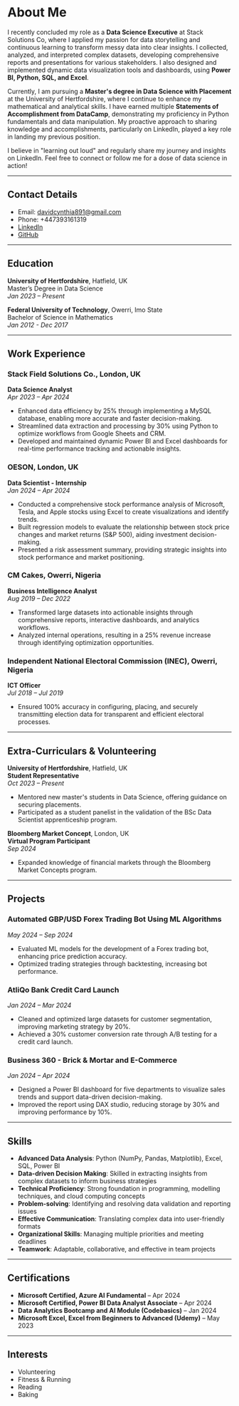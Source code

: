 # About Me

I recently concluded my role as a **Data Science Executive** at Stack Solutions Co, where I applied my passion for data storytelling and continuous learning to transform messy data into clear insights. I collected, analyzed, and interpreted complex datasets, developing comprehensive reports and presentations for various stakeholders. I also designed and implemented dynamic data visualization tools and dashboards, using **Power BI, Python, SQL, and Excel**.

Currently, I am pursuing a **Master's degree in Data Science with Placement** at the University of Hertfordshire, where I continue to enhance my mathematical and analytical skills. I have earned multiple **Statements of Accomplishment from DataCamp**, demonstrating my proficiency in Python fundamentals and data manipulation. My proactive approach to sharing knowledge and accomplishments, particularly on LinkedIn, played a key role in landing my previous position.

I believe in "learning out loud" and regularly share my journey and insights on LinkedIn. Feel free to connect or follow me for a dose of data science in action!

---

## Contact Details
- Email: davidcynthia891@gmail.com  
- Phone: +447393161319  
- [LinkedIn](https://www.linkedin.com/in/chinenye-cynthia-udoye-data-scientist/)  
- [GitHub](https://github.com/Cynthiaudoye)  

---

## Education

**University of Hertfordshire**, Hatfield, UK  
Master’s Degree in Data Science  
*Jan 2023 – Present*

**Federal University of Technology**, Owerri, Imo State  
Bachelor of Science in Mathematics  
*Jan 2012 - Dec 2017*

---

## Work Experience

### Stack Field Solutions Co., London, UK  
**Data Science Analyst**  
_Apr 2023 – Apr 2024_  
- Enhanced data efficiency by 25% through implementing a MySQL database, enabling more accurate and faster decision-making.
- Streamlined data extraction and processing by 30% using Python to optimize workflows from Google Sheets and CRM.
- Developed and maintained dynamic Power BI and Excel dashboards for real-time performance tracking and actionable insights.

### OESON, London, UK  
**Data Scientist - Internship**  
_Jan 2024 – Apr 2024_  
- Conducted a comprehensive stock performance analysis of Microsoft, Tesla, and Apple stocks using Excel to create visualizations and identify trends.
- Built regression models to evaluate the relationship between stock price changes and market returns (S&P 500), aiding investment decision-making.
- Presented a risk assessment summary, providing strategic insights into stock performance and market positioning.

### CM Cakes, Owerri, Nigeria  
**Business Intelligence Analyst**  
_Aug 2019 – Dec 2022_  
- Transformed large datasets into actionable insights through comprehensive reports, interactive dashboards, and analytics workflows.
- Analyzed internal operations, resulting in a 25% revenue increase through identifying optimization opportunities.

### Independent National Electoral Commission (INEC), Owerri, Nigeria  
**ICT Officer**  
_Jul 2018 – Jul 2019_  
- Ensured 100% accuracy in configuring, placing, and securely transmitting election data for transparent and efficient electoral processes.

---

## Extra-Curriculars & Volunteering

**University of Hertfordshire**, Hatfield, UK  
**Student Representative**  
_Oct 2023 – Present_  
- Mentored new master's students in Data Science, offering guidance on securing placements.
- Participated as a student panelist in the validation of the BSc Data Scientist apprenticeship program.

**Bloomberg Market Concept**, London, UK  
**Virtual Program Participant**  
_Sep 2024_  
- Expanded knowledge of financial markets through the Bloomberg Market Concepts program.

---

## Projects

### Automated GBP/USD Forex Trading Bot Using ML Algorithms  
_May 2024 – Sep 2024_  
- Evaluated ML models for the development of a Forex trading bot, enhancing price prediction accuracy.
- Optimized trading strategies through backtesting, increasing bot performance.

### AtliQo Bank Credit Card Launch  
_Jan 2024 – Mar 2024_  
- Cleaned and optimized large datasets for customer segmentation, improving marketing strategy by 20%.
- Achieved a 30% customer conversion rate through A/B testing for a credit card launch.

### Business 360 - Brick & Mortar and E-Commerce  
_Jan 2024 – Apr 2024_  
- Designed a Power BI dashboard for five departments to visualize sales trends and support data-driven decision-making.
- Improved the report using DAX studio, reducing storage by 30% and improving performance by 10%.

---

## Skills

- **Advanced Data Analysis**: Python (NumPy, Pandas, Matplotlib), Excel, SQL, Power BI  
- **Data-driven Decision Making**: Skilled in extracting insights from complex datasets to inform business strategies  
- **Technical Proficiency**: Strong foundation in programming, modelling techniques, and cloud computing concepts  
- **Problem-solving**: Identifying and resolving data validation and reporting issues  
- **Effective Communication**: Translating complex data into user-friendly formats  
- **Organizational Skills**: Managing multiple priorities and meeting deadlines  
- **Teamwork**: Adaptable, collaborative, and effective in team projects  

---

## Certifications

- **Microsoft Certified, Azure AI Fundamental** – Apr 2024  
- **Microsoft Certified, Power BI Data Analyst Associate** – Apr 2024  
- **Data Analytics Bootcamp and AI Module (Codebasics)** – Jan 2024  
- **Microsoft Excel, Excel from Beginners to Advanced (Udemy)** – May 2023  

---

## Interests

- Volunteering  
- Fitness & Running  
- Reading  
- Baking  
